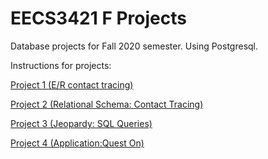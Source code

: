 # EECS3421 F Projects

Database projects for Fall 2020 semester. Using Postgresql. 

Instructions for projects:

[Project 1 (E/R contact tracing)](https://www.eecs.yorku.ca/course_archive/2020-21/F/3421/project/er/)

[Project 2 (Relational Schema: Contact Tracing)](https://www.eecs.yorku.ca/course_archive/2020-21/F/3421/project/schema/)

[Project 3 (Jeopardy: SQL Queries)](https://www.eecs.yorku.ca/course_archive/2020-21/F/3421/project/jeopardy/)

[Project 4 (Application:Quest On)](https://www.eecs.yorku.ca/course_archive/2020-21/F/3421/project/app/)

